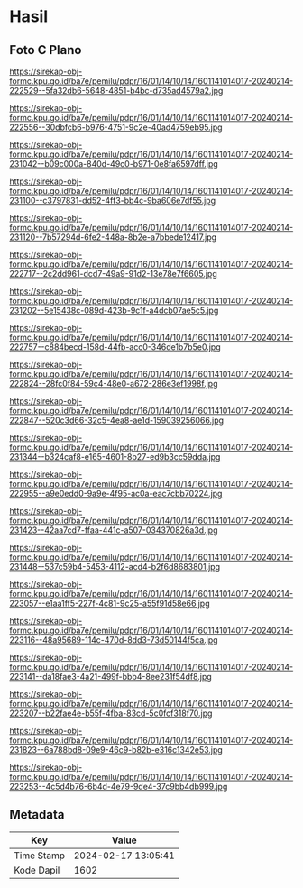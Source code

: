 # Hasil

## Foto C Plano

https://sirekap-obj-formc.kpu.go.id/ba7e/pemilu/pdpr/16/01/14/10/14/1601141014017-20240214-222529--5fa32db6-5648-4851-b4bc-d735ad4579a2.jpg

https://sirekap-obj-formc.kpu.go.id/ba7e/pemilu/pdpr/16/01/14/10/14/1601141014017-20240214-222556--30dbfcb6-b976-4751-9c2e-40ad4759eb95.jpg

https://sirekap-obj-formc.kpu.go.id/ba7e/pemilu/pdpr/16/01/14/10/14/1601141014017-20240214-231042--b09c000a-840d-49c0-b971-0e8fa6597dff.jpg

https://sirekap-obj-formc.kpu.go.id/ba7e/pemilu/pdpr/16/01/14/10/14/1601141014017-20240214-231100--c3797831-dd52-4ff3-bb4c-9ba606e7df55.jpg

https://sirekap-obj-formc.kpu.go.id/ba7e/pemilu/pdpr/16/01/14/10/14/1601141014017-20240214-231120--7b57294d-6fe2-448a-8b2e-a7bbede12417.jpg

https://sirekap-obj-formc.kpu.go.id/ba7e/pemilu/pdpr/16/01/14/10/14/1601141014017-20240214-222717--2c2dd961-dcd7-49a9-91d2-13e78e7f6605.jpg

https://sirekap-obj-formc.kpu.go.id/ba7e/pemilu/pdpr/16/01/14/10/14/1601141014017-20240214-231202--5e15438c-089d-423b-9c1f-a4dcb07ae5c5.jpg

https://sirekap-obj-formc.kpu.go.id/ba7e/pemilu/pdpr/16/01/14/10/14/1601141014017-20240214-222757--c884becd-158d-44fb-acc0-346de1b7b5e0.jpg

https://sirekap-obj-formc.kpu.go.id/ba7e/pemilu/pdpr/16/01/14/10/14/1601141014017-20240214-222824--28fc0f84-59c4-48e0-a672-286e3ef1998f.jpg

https://sirekap-obj-formc.kpu.go.id/ba7e/pemilu/pdpr/16/01/14/10/14/1601141014017-20240214-222847--520c3d66-32c5-4ea8-ae1d-159039256066.jpg

https://sirekap-obj-formc.kpu.go.id/ba7e/pemilu/pdpr/16/01/14/10/14/1601141014017-20240214-231344--b324caf8-e165-4601-8b27-ed9b3cc59dda.jpg

https://sirekap-obj-formc.kpu.go.id/ba7e/pemilu/pdpr/16/01/14/10/14/1601141014017-20240214-222955--a9e0edd0-9a9e-4f95-ac0a-eac7cbb70224.jpg

https://sirekap-obj-formc.kpu.go.id/ba7e/pemilu/pdpr/16/01/14/10/14/1601141014017-20240214-231423--42aa7cd7-ffaa-441c-a507-034370826a3d.jpg

https://sirekap-obj-formc.kpu.go.id/ba7e/pemilu/pdpr/16/01/14/10/14/1601141014017-20240214-231448--537c59b4-5453-4112-acd4-b2f6d8683801.jpg

https://sirekap-obj-formc.kpu.go.id/ba7e/pemilu/pdpr/16/01/14/10/14/1601141014017-20240214-223057--e1aa1ff5-227f-4c81-9c25-a55f91d58e66.jpg

https://sirekap-obj-formc.kpu.go.id/ba7e/pemilu/pdpr/16/01/14/10/14/1601141014017-20240214-223116--48a95689-114c-470d-8dd3-73d50144f5ca.jpg

https://sirekap-obj-formc.kpu.go.id/ba7e/pemilu/pdpr/16/01/14/10/14/1601141014017-20240214-223141--da18fae3-4a21-499f-bbb4-8ee231f54df8.jpg

https://sirekap-obj-formc.kpu.go.id/ba7e/pemilu/pdpr/16/01/14/10/14/1601141014017-20240214-223207--b22fae4e-b55f-4fba-83cd-5c0fcf318f70.jpg

https://sirekap-obj-formc.kpu.go.id/ba7e/pemilu/pdpr/16/01/14/10/14/1601141014017-20240214-231823--6a788bd8-09e9-46c9-b82b-e316c1342e53.jpg

https://sirekap-obj-formc.kpu.go.id/ba7e/pemilu/pdpr/16/01/14/10/14/1601141014017-20240214-223253--4c5d4b76-6b4d-4e79-9de4-37c9bb4db999.jpg


## Metadata

| Key        | Value               |
| ---------- | ------------------- |
| Time Stamp | 2024-02-17 13:05:41 |
| Kode Dapil | 1602                |



